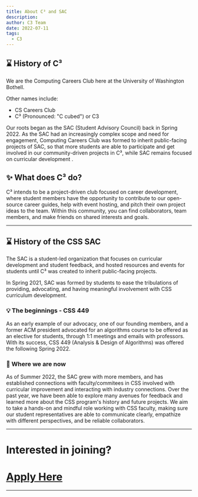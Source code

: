```yaml
---
title: About C³ and SAC
description: 
author: C3 Team
date: 2022-07-11
tags:
  - C3
---
```


## ⌛ History of C³
 We are the Computing Careers Club here at the University of Washington Bothell. 
 
 Other names include: 
 - CS Careers Club 
 - C³ (Pronounced: "C cubed") or C3 


Our roots began as the SAC (Student Advisory Council) back in Spring 2022. As the SAC had an increasingly complex scope and need for engagement, Computing Careers Club was formed to inherit public-facing projects of SAC, so that more students are able to participate and get involved in our community-driven projects in C³, while SAC remains focused on curricular development . 

## ✨ What does C³ do? 
 C³ intends to be a project-driven club focused on career development, where student members have the opportunity to contribute to our open-source career guides, help with event hosting, and pitch their own project ideas to the team. Within this community, you can find collaborators, team members, and make friends on shared interests and goals. 


<!--- https://markdownlivepreview.com/ -->  
--- 
##  ⌛ History of the CSS SAC

 The SAC is a student-led organization that focuses on curricular development and student feedback, and hosted resources and events for students until C³ was created to inherit public-facing projects. 

 In Spring 2021, SAC was formed by students to ease the tribulations of providing, advocating, and having meaningful involvement with CSS curriculum development. 

 ### 💡 The beginnings - CSS 449 

 As an early example of our advocacy, one of our founding members, and a former ACM president advocated for an algorithms course to be offered as an elective for students, through 1:1 meetings and emails with professors. With its success, CSS 449 (Analysis & Design of Algorithms) was offered the following Spring 2022. 


 ###  🚀 Where we are now
 As of Summer 2022, the SAC grew with more members, and has established connections with faculty/commitees in CSS involved with curricular improvement and interacting with industry connections. Over the past year, we have been able to explore many avenues for feedback and learned more about the CSS program's history and future projects. We aim to take a hands-on and mindful role working with CSS faculty, making sure our student representatives are able to communicate clearly, empathize with different perspectives, and be reliable collaborators. 

--- 
#  Interested in joining? 
# [Apply Here](https://forms.gle/8j6GAaDwQZefcFSu8)

---